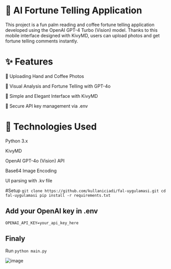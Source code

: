 # 🧿 AI Fortune Telling Application
This project is a fun palm reading and coffee fortune telling application developed using the OpenAI GPT-4 Turbo (Vision) model. Thanks to this mobile interface designed with KivyMD, users can upload photos and get fortune telling comments instantly.

# ✨ Features
📸 Uploading Hand and Coffee Photos

🧠 Visual Analysis and Fortune Telling with GPT-4o

🎨 Simple and Elegant Interface with KivyMD

🔐 Secure API key management via .env

# 🚀 Technologies Used
Python 3.x

KivyMD

OpenAI GPT-4o (Vision) API

Base64 Image Encoding

UI parsing with .kv file

#Setup 
`git clone https://github.com/kullaniciadi/fal-uygulamasi.git
cd fal-uygulamasi
pip install -r requirements.txt` 

## Add your OpenAI key in .env
`OPENAI_API_KEY=your_api_key_here`

## Finaly 
Run `python main.py`


![image](https://github.com/user-attachments/assets/83fcf3ba-c775-46b2-b64e-41333a7e4bcb)

